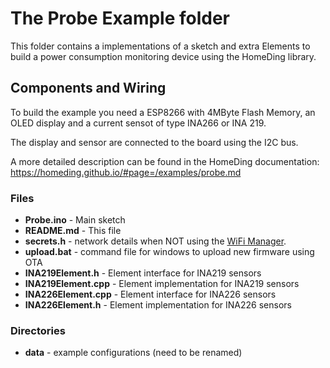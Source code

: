 # The Probe Example folder

This folder contains a implementations of a sketch and extra Elements to build a power consumption monitoring device
using the HomeDing library.


## Components and Wiring

To build the example you need a ESP8266 with 4MByte Flash Memory, an OLED display and a current sensot of type INA266 or INA 219.

The display and sensor are connected to the board using the I2C bus.

A more detailed description can be found in the HomeDing documentation:
<https://homeding.github.io/#page=/examples/probe.md>

### Files

-   **Probe.ino** - Main sketch
-   **README.md** - This file
-   **secrets.h** - network details when NOT using the [WiFi Manager](https://homeding.github.io/#page=/stepsnewdevice.md).
-   **upload.bat** - command file for windows to upload new firmware using OTA
-   **INA219Element.h** - Element interface for INA219 sensors 
-   **INA219Element.cpp** - Element implementation for INA219 sensors
-   **INA226Element.cpp** - Element interface for INA226 sensors
-   **INA226Element.h** - Element implementation for INA226 sensors

### Directories

-   **data** - example configurations (need to be renamed)

